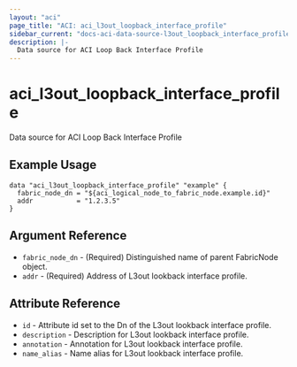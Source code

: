 ```yaml
---
layout: "aci"
page_title: "ACI: aci_l3out_loopback_interface_profile"
sidebar_current: "docs-aci-data-source-l3out_loopback_interface_profile"
description: |-
  Data source for ACI Loop Back Interface Profile
---
```


# aci_l3out_loopback_interface_profile #
Data source for ACI Loop Back Interface Profile

## Example Usage ##

```hcl
data "aci_l3out_loopback_interface_profile" "example" {
  fabric_node_dn = "${aci_logical_node_to_fabric_node.example.id}"
  addr           = "1.2.3.5"
}
```

## Argument Reference ##

* `fabric_node_dn` - (Required) Distinguished name of parent FabricNode object.
* `addr` - (Required) Address of L3out lookback interface profile.



## Attribute Reference

* `id` - Attribute id set to the Dn of the L3out lookback interface profile.
* `description` - Description for L3out lookback interface profile.
* `annotation` - Annotation for L3out lookback interface profile.
* `name_alias` - Name alias for L3out lookback interface profile.

